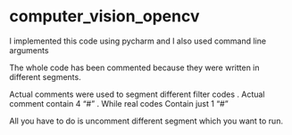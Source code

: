 # computer_vision_opencv

I implemented this code using pycharm and I also used command line arguments

The whole code has been commented because they were written in different segments.

Actual comments were used to segment different filter codes . Actual comment contain 4 “#” . While real codes 
Contain just 1 “#”

All you have to do is uncomment different segment which you want to run. 
